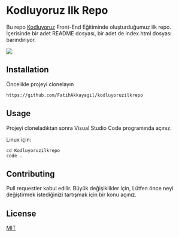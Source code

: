 # Kodluyoruz Ilk Repo
Bu repo [Kodluyoruz](https://www.kodluyoruz.org "Kodluyoruz") Front-End Eğitiminde oluşturduğumuz ilk repo. İçerisinde bir adet README dosyası, bir adet de index.html dosyası barındırıyor.

![](https://i.hizliresim.com/kcltxsm.png)



## Installation
Öncelikle projeyi clonelayın

`https://github.com/FatihAkkayagil/kodluyoruzilkrepo`

## Usage
Projeyi cloneladıktan sonra Visual Studio Code programında açınız.

Linux için:



    cd Kodluyoruzilkrepo
    code .

## Contributing
Pull requestler kabul edilir. Büyük değişiklikler için, Lütfen önce neyi değiştirmek istediğinizi tartışmak için bir konu açınız.

## License
[MIT](https://github.com/FatihAkkayagil/kodluyoruzilkrepo/blob/main/LICENSE "MIT")